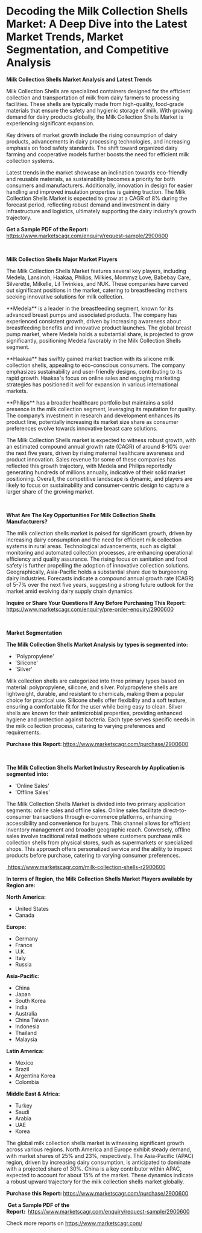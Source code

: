 <p><h1>Decoding the Milk Collection Shells Market: A Deep Dive into the Latest Market Trends, Market Segmentation, and Competitive Analysis</h1></p><p><strong>Milk Collection Shells Market Analysis and Latest Trends</strong></p>
<p><p>Milk Collection Shells are specialized containers designed for the efficient collection and transportation of milk from dairy farmers to processing facilities. These shells are typically made from high-quality, food-grade materials that ensure the safety and hygienic storage of milk. With growing demand for dairy products globally, the Milk Collection Shells Market is experiencing significant expansion. </p><p>Key drivers of market growth include the rising consumption of dairy products, advancements in dairy processing technologies, and increasing emphasis on food safety standards. The shift toward organized dairy farming and cooperative models further boosts the need for efficient milk collection systems. </p><p>Latest trends in the market showcase an inclination towards eco-friendly and reusable materials, as sustainability becomes a priority for both consumers and manufacturers. Additionally, innovation in design for easier handling and improved insulation properties is gaining traction. The Milk Collection Shells Market is expected to grow at a CAGR of 8% during the forecast period, reflecting robust demand and investment in dairy infrastructure and logistics, ultimately supporting the dairy industry’s growth trajectory.</p></p>
<p><strong>Get a Sample PDF of the Report:&nbsp;</strong> <a href="https://www.marketscagr.com/enquiry/request-sample/2900600?utm_campaign=2461&utm_medium=2&utm_source=Github&utm_content=ia&utm_term=16032025&utm_id=milk-collection-shells">https://www.marketscagr.com/enquiry/request-sample/2900600</a></p>
<p>&nbsp;</p>
<p><strong>Milk Collection Shells Major Market Players</strong></p>
<p><p>The Milk Collection Shells Market features several key players, including Medela, Lansinoh, Haakaa, Philips, Milkies, Mommyz Love, Babebay Care, Silverette, Milkelle, Lil Twinkies, and NUK. These companies have carved out significant positions in the market, catering to breastfeeding mothers seeking innovative solutions for milk collection.</p><p>**Medela** is a leader in the breastfeeding segment, known for its advanced breast pumps and associated products. The company has experienced consistent growth, driven by increasing awareness about breastfeeding benefits and innovative product launches. The global breast pump market, where Medela holds a substantial share, is projected to grow significantly, positioning Medela favorably in the Milk Collection Shells segment.</p><p>**Haakaa** has swiftly gained market traction with its silicone milk collection shells, appealing to eco-conscious consumers. The company emphasizes sustainability and user-friendly designs, contributing to its rapid growth. Haakaa's focus on online sales and engaging marketing strategies has positioned it well for expansion in various international markets.</p><p>**Philips** has a broader healthcare portfolio but maintains a solid presence in the milk collection segment, leveraging its reputation for quality. The company’s investment in research and development enhances its product line, potentially increasing its market size share as consumer preferences evolve towards innovative breast care solutions.</p><p>The Milk Collection Shells market is expected to witness robust growth, with an estimated compound annual growth rate (CAGR) of around 8-10% over the next five years, driven by rising maternal healthcare awareness and product innovation. Sales revenue for some of these companies has reflected this growth trajectory, with Medela and Philips reportedly generating hundreds of millions annually, indicative of their solid market positioning. Overall, the competitive landscape is dynamic, and players are likely to focus on sustainability and consumer-centric design to capture a larger share of the growing market.</p></p>
<p>&nbsp;</p>
<p><strong>What Are The Key Opportunities For Milk Collection Shells Manufacturers?</strong></p>
<p><p>The milk collection shells market is poised for significant growth, driven by increasing dairy consumption and the need for efficient milk collection systems in rural areas. Technological advancements, such as digital monitoring and automated collection processes, are enhancing operational efficiency and quality assurance. The rising focus on sanitation and food safety is further propelling the adoption of innovative collection solutions. Geographically, Asia-Pacific holds a substantial share due to burgeoning dairy industries. Forecasts indicate a compound annual growth rate (CAGR) of 5-7% over the next five years, suggesting a strong future outlook for the market amid evolving dairy supply chain dynamics.</p></p>
<p><strong>Inquire or Share Your Questions If Any Before Purchasing This Report:</strong> <a href="https://www.marketscagr.com/enquiry/pre-order-enquiry/2900600?utm_campaign=2461&utm_medium=2&utm_source=Github&utm_content=ia&utm_term=16032025&utm_id=milk-collection-shells">https://www.marketscagr.com/enquiry/pre-order-enquiry/2900600</a></p>
<p>&nbsp;</p>
<p><strong>Market Segmentation</strong></p>
<p><strong>The Milk Collection Shells Market Analysis by types is segmented into:</strong></p>
<p><ul><li>'Polypropylene'</li><li>'Silicone'</li><li>'Silver'</li></ul></p>
<p><p>Milk collection shells are categorized into three primary types based on material: polypropylene, silicone, and silver. Polypropylene shells are lightweight, durable, and resistant to chemicals, making them a popular choice for practical use. Silicone shells offer flexibility and a soft texture, ensuring a comfortable fit for the user while being easy to clean. Silver shells are known for their antimicrobial properties, providing enhanced hygiene and protection against bacteria. Each type serves specific needs in the milk collection process, catering to varying preferences and requirements.</p></p>
<p><strong>Purchase this Report:&nbsp;</strong><a href="https://www.marketscagr.com/purchase/2900600?utm_campaign=2461&utm_medium=2&utm_source=Github&utm_content=ia&utm_term=16032025&utm_id=milk-collection-shells">https://www.marketscagr.com/purchase/2900600</a></p>
<p>&nbsp;</p>
<p><strong>The Milk Collection Shells Market Industry Research by Application is segmented into:</strong></p>
<p><ul><li>'Online Sales'</li><li>'Offline Sales'</li></ul></p>
<p><p>The Milk Collection Shells Market is divided into two primary application segments: online sales and offline sales. Online sales facilitate direct-to-consumer transactions through e-commerce platforms, enhancing accessibility and convenience for buyers. This channel allows for efficient inventory management and broader geographic reach. Conversely, offline sales involve traditional retail methods where customers purchase milk collection shells from physical stores, such as supermarkets or specialized shops. This approach offers personalized service and the ability to inspect products before purchase, catering to varying consumer preferences.</p></p>
<p><a href="https://www.marketscagr.com/milk-collection-shells-r2900600?utm_campaign=2461&utm_medium=2&utm_source=Github&utm_content=ia&utm_term=16032025&utm_id=milk-collection-shells">&nbsp;https://www.marketscagr.com/milk-collection-shells-r2900600</a></p>
<p><strong>In terms of Region, the Milk Collection Shells Market Players available by Region are:</strong></p>
<p>
    <p> <strong> North America: </strong>
        <ul>
            <li>United States</li>
            <li>Canada</li>
        </ul>
        </p> 
    <p> <strong> Europe: </strong>
        <ul>
            <li>Germany</li>
            <li>France</li>
            <li>U.K.</li>
            <li>Italy</li>
            <li>Russia</li>
        </ul>
        </p> 
    <p> <strong> Asia-Pacific: </strong>
        <ul>
            <li>China</li>
            <li>Japan</li>
            <li>South Korea</li>
            <li>India</li>
            <li>Australia</li>
            <li>China Taiwan</li>
            <li>Indonesia</li>
            <li>Thailand</li>
            <li>Malaysia</li>
        </ul>
        </p> 
    <p> <strong> Latin America: </strong>
        <ul>
            <li>Mexico</li>
            <li>Brazil</li>
            <li>Argentina Korea</li>
            <li>Colombia</li>
        </ul>
        </p> 
    <p> <strong> Middle East & Africa: </strong>
        <ul>
            <li>Turkey</li>
            <li>Saudi</li>
            <li>Arabia</li>
            <li>UAE</li>
            <li>Korea</li>
        </ul>
    </p>
    </p>
<p><p>The global milk collection shells market is witnessing significant growth across various regions. North America and Europe exhibit steady demand, with market shares of 25% and 23%, respectively. The Asia-Pacific (APAC) region, driven by increasing dairy consumption, is anticipated to dominate with a projected share of 30%. China is a key contributor within APAC, expected to account for about 15% of the market. These dynamics indicate a robust upward trajectory for the milk collection shells market globally.</p></p>
<p><strong>Purchase this Report: </strong><a href="https://www.marketscagr.com/purchase/2900600?utm_campaign=2461&utm_medium=2&utm_source=Github&utm_content=ia&utm_term=16032025&utm_id=milk-collection-shells">https://www.marketscagr.com/purchase/2900600</a></p>
<p>&nbsp;<strong>Get a Sample PDF of the Report:&nbsp;&nbsp;</strong><a href="https://www.marketscagr.com/enquiry/request-sample/2900600?utm_campaign=2461&utm_medium=2&utm_source=Github&utm_content=ia&utm_term=16032025&utm_id=milk-collection-shells">https://www.marketscagr.com/enquiry/request-sample/2900600</a></p>
<p><strong></strong></p>
<p>Check more reports on <a href="https://www.marketscagr.com/?utm_campaign=2461&utm_medium=2&utm_source=Github&utm_content=ia&utm_term=16032025&utm_id=milk-collection-shells">https://www.marketscagr.com/</a></p>